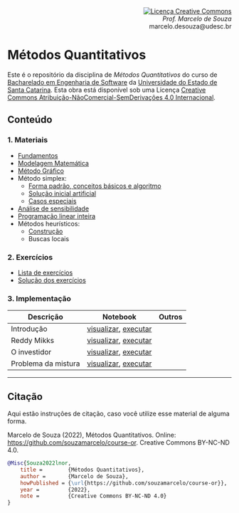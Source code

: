 <div align="right" style="text-align:right"><a rel="license" href="http://creativecommons.org/licenses/by-nc-nd/4.0/"><img alt="Licença Creative Commons" style="border-width:0" src="https://i.creativecommons.org/l/by-nc-nd/4.0/88x31.png" /></a><br><i>Prof. Marcelo de Souza</i><br>marcelo.desouza@udesc.br</div>

# Métodos Quantitativos

Este é o repositório da disciplina de *Métodos Quantitativos* do curso de [Bacharelado em Engenharia de Software](https://www.udesc.br/ceavi/engenhariadesoftware) da [Universidade do Estado de Santa Catarina](https://www.udesc.br/ceavi). Esta obra está disponível sob uma Licença <a rel="license" href="http://creativecommons.org/licenses/by-nc-nd/4.0/">Creative Commons Atribuição-NãoComercial-SemDerivações 4.0 Internacional</a>.

## Conteúdo

### 1. Materiais

+ [Fundamentos](./1-materiais/1-fundamentos.pdf)
+ [Modelagem Matemática](./1-materiais/2-modelagem.pdf)
+ [Método Gráfico](./1-materiais/3-metodo-grafico.pdf)
+ Método simplex:
  + [Forma padrão, conceitos básicos e algoritmo](./1-materiais/4-metodo-simplex.pdf)
  + [Solução inicial artificial](./1-materiais/5-simplex-solucao-inicial-artificial.pdf)
  + [Casos especiais](./1-materiais/6-simplex-casos-especiais.pdf)
+ [Análise de sensibilidade](./1-materiais/7-analise-sensibilidade.pdf)
+ [Programação linear inteira](./1-materiais/8-programacao-inteira.pdf)
+ Métodos heurísticos:
  + [Construção](./1-materiais/9-metodos-heuristicos-construcao.pdf)
  + Buscas locais

### 2. Exercícios

+ [Lista de exercícios](./2-exercicios/lista-exercicios.pdf)
+ [Solução dos exercícios](./2-exercicios/solucao.pdf)

### 3. Implementação

| Descrição | Notebook | Outros |
|-----------|------------|----------|
| Introdução | [visualizar](https://nbviewer.org/github/souzamarcelo/course-or/blob/main/3-src/1-intro/intro.ipynb), [executar](https://colab.research.google.com/github/souzamarcelo/course-or/blob/main/3-src/1-intro/intro.ipynb) | |
| Reddy Mikks | [visualizar](https://nbviewer.org/github/souzamarcelo/course-or/blob/main/3-src/2-reddy-mikks/reddy-mikks.ipynb), [executar](https://colab.research.google.com/github/souzamarcelo/course-or/blob/main/3-src/2-reddy-mikks/reddy-mikks.ipynb) | |
| O investidor | [visualizar](https://nbviewer.org/github/souzamarcelo/course-or/blob/main/3-src/3-investidor/investidor.ipynb), [executar](https://colab.research.google.com/github/souzamarcelo/course-or/blob/main/3-src/3-investidor/investidor.ipynb) | |
| Problema da mistura | [visualizar](https://nbviewer.org/github/souzamarcelo/course-or/blob/main/3-src/4-mistura/mistura.ipynb), [executar](https://colab.research.google.com/github/souzamarcelo/course-or/blob/main/3-src/4-mistura/mistura.ipynb) | |

***

## Citação

Aqui estão instruções de citação, caso você utilize esse material de alguma forma.

Marcelo de Souza (2022), Métodos Quantitativos. Online: https://github.com/souzamarcelo/course-or. Creative Commons BY-NC-ND 4.0.

```bibtex
@Misc{Souza2022lnor,
    title =        {Métodos Quantitativos},
    author =       {Marcelo de Souza}, 
    howPublished = {\url{https://github.com/souzamarcelo/course-or}}, 
    year =         {2022},
    note =         {Creative Commons BY-NC-ND 4.0}
}
```
